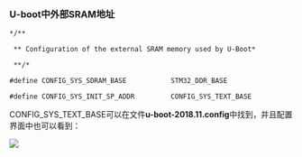 ### U-boot中外部SRAM地址

```
*/**

 ** Configuration of the external SRAM memory used by U-Boot*

 **/*

#define CONFIG_SYS_SDRAM_BASE           STM32_DDR_BASE

#define CONFIG_SYS_INIT_SP_ADDR         CONFIG_SYS_TEXT_BASE
```

CONFIG_SYS_TEXT_BASE可以在文件**u-boot-2018.11\.config**中找到，并且配置界面中也可以看到：

![](G:\mics\log\log\Linux\uboot\img\config_sys_text_base.png)

